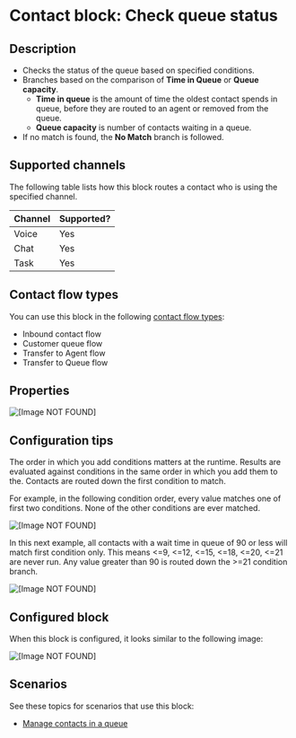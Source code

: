 # Contact block: Check queue status<a name="check-queue-status"></a>

## Description<a name="check-queue-status-description"></a>
+ Checks the status of the queue based on specified conditions\.
+ Branches based on the comparison of **Time in Queue** or **Queue capacity**\. 
  + **Time in queue** is the amount of time the oldest contact spends in queue, before they are routed to an agent or removed from the queue\.
  + **Queue capacity** is number of contacts waiting in a queue\.
+ If no match is found, the **No Match** branch is followed\.

## Supported channels<a name="check-queue-status-channels"></a>

The following table lists how this block routes a contact who is using the specified channel\. 


| Channel | Supported? | 
| --- | --- | 
| Voice | Yes | 
| Chat | Yes | 
| Task | Yes | 

## Contact flow types<a name="check-queue-status-types"></a>

You can use this block in the following [contact flow types](create-contact-flow.md#contact-flow-types):
+ Inbound contact flow
+ Customer queue flow
+ Transfer to Agent flow
+ Transfer to Queue flow

## Properties<a name="check-queue-status-properties"></a>

![\[Image NOT FOUND\]](http://docs.aws.amazon.com/connect/latest/adminguide/images/check-queue-status-properties.png)

## Configuration tips<a name="check-queue-status-tips"></a>

The order in which you add conditions matters at the runtime\. Results are evaluated against conditions in the same order in which you add them to the\. Contacts are routed down the first condition to match\. 

For example, in the following condition order, every value matches one of first two conditions\. None of the other conditions are ever matched\.

![\[Image NOT FOUND\]](http://docs.aws.amazon.com/connect/latest/adminguide/images/check-queue-status-example1.png)

In this next example, all contacts with a wait time in queue of 90 or less will match first condition only\. This means <=9, <=12, <=15, <=18, <=20, <=21 are never run\. Any value greater than 90 is routed down the >=21 condition branch\. 

![\[Image NOT FOUND\]](http://docs.aws.amazon.com/connect/latest/adminguide/images/check-queue-status-example1.png)

## Configured block<a name="check-queue-status-configured"></a>

When this block is configured, it looks similar to the following image:

![\[Image NOT FOUND\]](http://docs.aws.amazon.com/connect/latest/adminguide/images/check-queue-status-configured.png)

## Scenarios<a name="check-queue-status-scenarios"></a>

See these topics for scenarios that use this block:
+ [Manage contacts in a queue](queue-to-queue-transfer.md)
